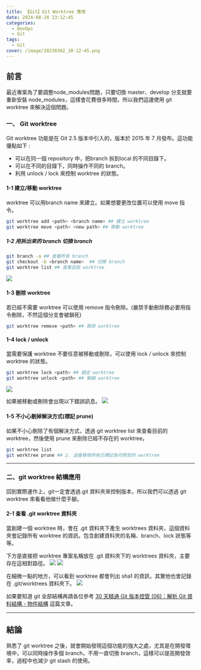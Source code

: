 ```yaml
---
title: 【Git】Git Worktree 應用
date: 2024-08-28 23:12:45
categories: 
  - DevOps
  - Git
tags: 
  - Git
cover: /image/20230302_10-12-45.png
---
```


## 前言
最近專案為了要調整node_modules問題，只要切換 master、develop 分支就要重新安裝 node_modules，這樣會花費很多時間，所以我們這邊使用 git worktree 來解決這個問題。


### 一、 Git worktree
Git worktree 功能是在 Git 2.5 版本中引入的，版本於 2015 年 7 月發布。這功能優點如下 :

- 可以在同一個 repository 中，把branch 拆到local 的不同目錄下。
- 可以在不同的目錄下，同時操作不同的 branch。
- 利用 unlock / lock 來控制 worktree 的狀態。


#### 1-1 建立/移動 worktree
worktree 可以用branch name 來建立。如果想要更改位置可以使用 move 指令。

```bash
git worktree add <path> <branch name> ## 建立 worktree
git worktree move <path> <new path> ## 移動 worktree
```

##### 1-2 用拆出來的 branch 切換 branch

```bash
git branch -a ## 查看所有 branch
git checkout -b <branch name>  ## 切換 branch
git worktree list ## 查看目前 worktree
```
![](/image/20240828_21-59-34.png)



#### 1-3 刪除 worktree
若已經不需要 worktree 可以使用 remove 指令刪除。(嚴禁手動刪除務必要用指令刪除，不然這個分支會被鎖死)
```bash
git worktree remove <path> ## 刪除 worktree
```
#### 1-4 lock / unlock
當需要保護 worktree 不要任意被移動或刪除，可以使用 lock / unlock 來控制 worktree 的狀態。
```bash
git worktree lock <path> ## 鎖定 worktree
git worktree unlock <path> ## 解鎖 worktree
```

![](/image/20240828_22-11-26.png)

如果被移動或刪除會出現以下錯誤訊息。
![](/image/20240828_22-21-55.png)


#### 1-5 不小心刪掉解決方式(標記 prune)

如果不小心刪除了有個解決方式，透過 git worktree list 來查看目前的 worktree，然後使用 prune 來刪除已經不存在的 worktree。

```bash
git worktree list
git worktree prune ## 2. 這會移除所有已標記為可修剪的 worktree
```
---

### 二、git worktree 結構應用
回到實際運作上，git一定會透過.git 資料夾來控制版本，所以我們可以透過 git worktree 來看看他做什麼手腳。

#### 2-1 查看 .git worktree 資料夾
當創建一個 worktree 時，會在 .git 資料夾下產生 worktrees 資料夾，這個資料夾會記錄所有 worktree 的資訊。包含創建資料夾的名稱、branch、lock 狀態等等。

下方是直接把 worktree 專案名稱放在 .git 資料夾下的 worktrees 資料夾，主要存在這相對路徑。 
![](/image/20240828_22-33-36.png)
![](/image/20240828_22-34-49.png)

在細微一點的地方，可以看到 worktree 都會列出 sha1 的資訊，其實他也會記錄在 .git/worktrees 資料夾下。
![](/image/20240828_22-38-48.png)

如果要知道 git 全部結構再請各位參考 [30 天精通 Git 版本控管 (06)：解析 Git 資料結構 - 物件結構](https://ithelp.ithome.com.tw/articles/10134089) 這篇文章。


---

## 結論
熟悉了 git worktree 之後，就會開始發現這個功能的強大之處，尤其是在開發環境中，可以同時操作多個 branch，不用一直切換 branch，這樣可以提高開發效率，過程中也減少 git stash 的使用。

